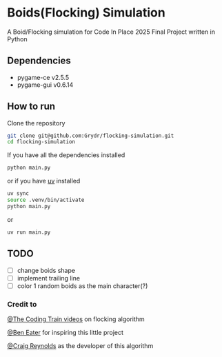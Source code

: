 # Boids(Flocking) Simulation
A Boid/Flocking simulation for Code In Place 2025 Final Project written in Python 

## Dependencies
- pygame-ce v2.5.5
- pygame-gui v0.6.14

## How to run
Clone the repository
```bash
git clone git@github.com:Grydr/flocking-simulation.git
cd flocking-simulation
```

If you have all the dependencies installed
```bash
python main.py
```

or if you have [uv](https://github.com/astral-sh/uv "Python uv") installed
```bash
uv sync
source .venv/bin/activate
python main.py
```
or
```bash
uv run main.py
```

## TODO
* [ ] change boids shape
* [ ] implement trailing line
* [ ] color 1 random boids as the main character(?)

### Credit to
[@The Coding Train videos](https://www.youtube.com/watch?v=mhjuuHl6qHM&t=127s) on flocking algorithm

[@Ben Eater](https://eater.net/boids) for inspiring this little project

[@Craig Reynolds](https://dl.acm.org/doi/10.1145/37401.37406) as the developer of this algorithm
